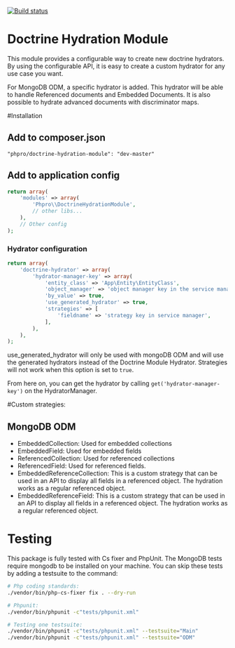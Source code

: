 [![Build status](https://api.travis-ci.org/phpro/zf-doctrine-hydration-module.svg)](http://travis-ci.org/phpro/zf-doctrine-hydration-module)

# Doctrine Hydration Module
This module provides a configurable way to create new doctrine hydrators.
By using the configurable API, it is easy to create a custom hydrator for any use case you want.

For MongoDB ODM, a specific hydrator is added. This hydrator will be able to handle Referenced documents and Embedded Documents.
It is also possible to hydrate advanced documents with discriminator maps.

#Installation

## Add to composer.json
```
"phpro/doctrine-hydration-module": "dev-master"
```

## Add to application config
```php
return array(
    'modules' => array(
        'Phpro\\DoctrineHydrationModule',
        // other libs...
    ),
    // Other config
);
```

### Hydrator configuration
```php
return array(
    'doctrine-hydrator' => array(
        'hydrator-manager-key' => array(
            'entity_class' => 'App\Entity\EntityClass',
            'object_manager' => 'object manager key in the service manager',
            'by_value' => true,
            'use_generated_hydrator' => true,
            'strategies' => [
                'fieldname' => 'strategy key in service manager',
            ],
        ),
    ),
);
```

use_generated_hydrator will only be used with mongoDB ODM and will use the generated hydrators instead of the Doctrine Module Hydrator.
Strategies will not work when this option is set to `true`.


From here on, you can get the hydrator by calling `get('hydrator-manager-key')` on the HydratorManager.

#Custom strategies:
## MongoDB ODM
- EmbeddedCollection: Used for embedded collections
- EmbeddedField: Used for embedded fields
- ReferencedCollection: Used for referenced collections
- ReferencedField: Used for referenced fields.
- EmbeddedReferenceCollection: This is a custom strategy that can be used in an API to display all fields in a referenced object. The hydration works as a regular referenced object.
- EmbeddedReferenceField: This is a custom strategy that can be used in an API to display all fields in a referenced object. The hydration works as a regular referenced object.

# Testing
This package is fully tested with Cs fixer and PhpUnit. The MongoDB tests require mongodb to be installed on your machine. You can skip these tests by adding a testsuite to the command:
```sh
# Php coding standards:
./vendor/bin/php-cs-fixer fix . --dry-run

# Phpunit:
./vendor/bin/phpunit -c"tests/phpunit.xml"

# Testing one testsuite:
./vendor/bin/phpunit -c"tests/phpunit.xml" --testsuite="Main"
./vendor/bin/phpunit -c"tests/phpunit.xml" --testsuite="ODM"
```
